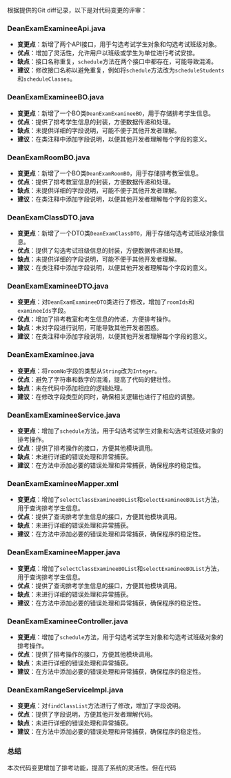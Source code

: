 根据提供的Git diff记录，以下是对代码变更的评审：

### DeanExamExamineeApi.java
- **变更点**：新增了两个API接口，用于勾选考试学生对象和勾选考试班级对象。
- **优点**：增加了灵活性，允许用户以班级或学生为单位进行考试安排。
- **缺点**：接口名称重复，`schedule`方法在两个接口中都存在，可能导致混淆。
- **建议**：修改接口名称以避免重复，例如将`schedule`方法改为`scheduleStudents`和`scheduleClasses`。

### DeanExamExamineeBO.java
- **变更点**：新增了一个BO类`DeanExamExamineeBO`，用于存储排考学生信息。
- **优点**：提供了排考学生信息的封装，方便数据传递和处理。
- **缺点**：未提供详细的字段说明，可能不便于其他开发者理解。
- **建议**：在类注释中添加字段说明，以便其他开发者理解每个字段的意义。

### DeanExamRoomBO.java
- **变更点**：新增了一个BO类`DeanExamRoomBO`，用于存储排考教室信息。
- **优点**：提供了排考教室信息的封装，方便数据传递和处理。
- **缺点**：未提供详细的字段说明，可能不便于其他开发者理解。
- **建议**：在类注释中添加字段说明，以便其他开发者理解每个字段的意义。

### DeanExamClassDTO.java
- **变更点**：新增了一个DTO类`DeanExamClassDTO`，用于存储勾选考试班级对象信息。
- **优点**：提供了勾选考试班级信息的封装，方便数据传递和处理。
- **缺点**：未提供详细的字段说明，可能不便于其他开发者理解。
- **建议**：在类注释中添加字段说明，以便其他开发者理解每个字段的意义。

### DeanExamExamineeDTO.java
- **变更点**：对`DeanExamExamineeDTO`类进行了修改，增加了`roomIds`和`examineeIds`字段。
- **优点**：增加了排考教室和考生信息的传递，方便排考操作。
- **缺点**：未对字段进行说明，可能导致其他开发者困惑。
- **建议**：在类注释中添加字段说明，以便其他开发者理解每个字段的意义。

### DeanExamExaminee.java
- **变更点**：将`roomNo`字段的类型从`String`改为`Integer`。
- **优点**：避免了字符串和数字的混淆，提高了代码的健壮性。
- **缺点**：未在代码中添加相应的逻辑处理。
- **建议**：在修改字段类型的同时，确保相关逻辑也进行了相应的调整。

### DeanExamExamineeService.java
- **变更点**：增加了`schedule`方法，用于勾选考试学生对象和勾选考试班级对象的排考操作。
- **优点**：提供了排考操作的接口，方便其他模块调用。
- **缺点**：未进行详细的错误处理和异常捕获。
- **建议**：在方法中添加必要的错误处理和异常捕获，确保程序的稳定性。

### DeanExamExamineeMapper.xml
- **变更点**：增加了`selectClassExamineeBOList`和`selectExamineeBOList`方法，用于查询排考学生信息。
- **优点**：提供了查询排考学生信息的接口，方便其他模块调用。
- **缺点**：未进行详细的错误处理和异常捕获。
- **建议**：在方法中添加必要的错误处理和异常捕获，确保程序的稳定性。

### DeanExamExamineeMapper.java
- **变更点**：增加了`selectClassExamineeBOList`和`selectExamineeBOList`方法，用于查询排考学生信息。
- **优点**：提供了查询排考学生信息的接口，方便其他模块调用。
- **缺点**：未进行详细的错误处理和异常捕获。
- **建议**：在方法中添加必要的错误处理和异常捕获，确保程序的稳定性。

### DeanExamExamineeController.java
- **变更点**：增加了`schedule`方法，用于勾选考试学生对象和勾选考试班级对象的排考操作。
- **优点**：提供了排考操作的接口，方便其他模块调用。
- **缺点**：未进行详细的错误处理和异常捕获。
- **建议**：在方法中添加必要的错误处理和异常捕获，确保程序的稳定性。

### DeanExamRangeServiceImpl.java
- **变更点**：对`findClassList`方法进行了修改，增加了字段说明。
- **优点**：提供了字段说明，方便其他开发者理解代码。
- **缺点**：未进行详细的错误处理和异常捕获。
- **建议**：在方法中添加必要的错误处理和异常捕获，确保程序的稳定性。

### 总结
本次代码变更增加了排考功能，提高了系统的灵活性。但在代码
